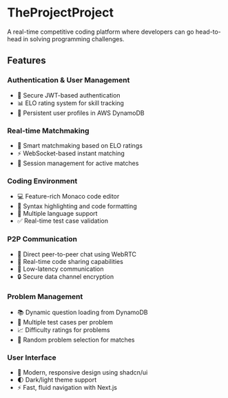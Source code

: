 # TheProjectProject

A real-time competitive coding platform where developers can go head-to-head in solving programming challenges.

## Features

### Authentication & User Management
- 🔐 Secure JWT-based authentication
- 📊 ELO rating system for skill tracking
- 👤 Persistent user profiles in AWS DynamoDB

### Real-time Matchmaking
- 🎯 Smart matchmaking based on ELO ratings
- ⚡ WebSocket-based instant matching
- 🤝 Session management for active matches

### Coding Environment
- 💻 Feature-rich Monaco code editor
- 🎨 Syntax highlighting and code formatting
- 📝 Multiple language support
- ✅ Real-time test case validation

### P2P Communication
- 💬 Direct peer-to-peer chat using WebRTC
- 🔄 Real-time code sharing capabilities
- 🚀 Low-latency communication
- 🔒 Secure data channel encryption

### Problem Management
- 📚 Dynamic question loading from DynamoDB
- 🎯 Multiple test cases per problem
- 📈 Difficulty ratings for problems
- 🔄 Random problem selection for matches

### User Interface
- 🎨 Modern, responsive design using shadcn/ui
- 🌓 Dark/light theme support
- ⚡ Fast, fluid navigation with Next.js
